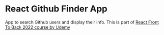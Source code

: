 # React Github Finder App 
App to search Github users and display their info. This is part of [React Front To Back 2022 course by Udemy](https://www.udemy.com/course/react-front-to-back-2022/) 
